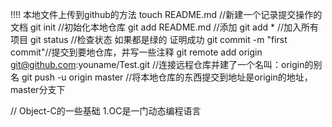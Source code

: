 !!!! 本地文件上传到github的方法
touch README.md //新建一个记录提交操作的文档
git init //初始化本地仓库
git add README.md //添加
git add *  //加入所有项目
git status //检查状态 如果都是绿的 证明成功
git commit -m "first commit"//提交到要地仓库，并写一些注释
git remote add origin git@github.com:youname/Test.git //连接远程仓库并建了一个名叫：origin的别名
git push -u origin master //将本地仓库的东西提交到地址是origin的地址，master分支下

// Object-C的一些基础
1.OC是一门动态编程语言

